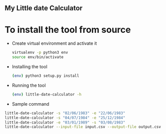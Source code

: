 My Little date Calculator
---

# To install the tool from source
- Create virtual environment and activate it
  ```bash
  virtualenv -p python3 env
  source env/bin/activate
  ```
- Installing the tool
  ```bash
  (env) python3 setup.py install
  ```
- Running the tool
  ```bash
  (env) little-date-calculator -h
  ```
 - Sample command 
  ```bash
little-date-calculator -s "02/06/1983" -e "22/06/1983"
little-date-calculator -s "04/07/1984" -e "25/12/1984"
little-date-calculator -e "03/01/1989" -s "03/08/1983"
little-date-calculator --input-file input.csv --output-file output.csv
  ```
  
